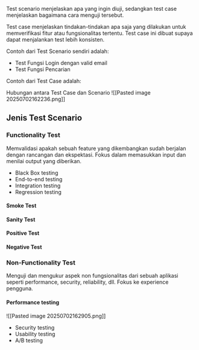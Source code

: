 Test scenario menjelaskan apa yang ingin diuji, sedangkan test case menjelaskan bagaimana cara menguji tersebut.

Test case menjelaskan tindakan-tindakan apa saja yang dilakukan untuk memverifikasi fitur atau fungsionalitas tertentu. Test case ini dibuat supaya dapat menjalankan test lebih konsisten.

Contoh dari Test Scenario sendiri adalah:
- Test Fungsi Login dengan valid email
- Test Fungsi Pencarian

Contoh dari Test Case adalah:

Hubungan antara Test Case dan Scenario
![[Pasted image 20250702162236.png]]
## Jenis Test Scenario
### Functionality Test
Memvalidasi apakah sebuah feature yang dikembangkan sudah berjalan dengan rancangan dan ekspektasi. Fokus dalam memasukkan input dan menilai output yang diberikan.
- Black Box testing
- End-to-end testing
- Integration testing
- Regression testing
#### Smoke Test
#### Sanity Test
#### Positive Test
#### Negative Test

### Non-Functionality Test
Menguji dan mengukur aspek non fungsionalitas dari sebuah aplikasi seperti performance, security, reliability, dll. Fokus ke experience pengguna.
#### Performance testing
![[Pasted image 20250702162905.png]]

- Security testing
- Usability testing
- A/B testing
